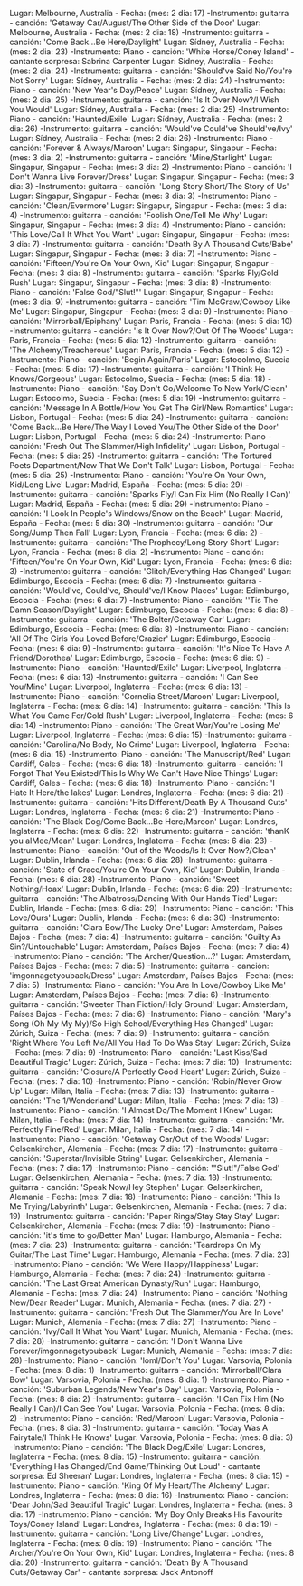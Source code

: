 Lugar: Melbourne, Australia - Fecha: (mes: 2 dia: 17) -Instrumento: guitarra - canción: 'Getaway Car/August/The Other Side of the Door'
Lugar: Melbourne, Australia - Fecha: (mes: 2 dia: 18) -Instrumento: guitarra - canción: 'Come Back...Be Here/Daylight'
Lugar: Sídney, Australia - Fecha: (mes: 2 dia: 23) -Instrumento: Piano - canción: 'White Horse/Coney Island' - cantante sorpresa: Sabrina Carpenter
Lugar: Sídney, Australia - Fecha: (mes: 2 dia: 24) -Instrumento: guitarra - canción: 'Should've Said No/You're Not Sorry'
Lugar: Sídney, Australia - Fecha: (mes: 2 dia: 24) -Instrumento: Piano - canción: 'New Year's Day/Peace'
Lugar: Sídney, Australia - Fecha: (mes: 2 dia: 25) -Instrumento: guitarra - canción: 'Is It Over Now?/I Wish You Would'
Lugar: Sídney, Australia - Fecha: (mes: 2 dia: 25) -Instrumento: Piano - canción: 'Haunted/Exile'
Lugar: Sídney, Australia - Fecha: (mes: 2 dia: 26) -Instrumento: guitarra - canción: 'Would've Could've Should've/Ivy'
Lugar: Sídney, Australia - Fecha: (mes: 2 dia: 26) -Instrumento: Piano - canción: 'Forever & Always/Maroon'
Lugar: Singapur, Singapur - Fecha: (mes: 3 dia: 2) -Instrumento: guitarra - canción: 'Mine/Starlight'
Lugar: Singapur, Singapur - Fecha: (mes: 3 dia: 2) -Instrumento: Piano - canción: 'I Don't Wanna Live Forever/Dress'
Lugar: Singapur, Singapur - Fecha: (mes: 3 dia: 3) -Instrumento: guitarra - canción: 'Long Story Short/The Story of Us'
Lugar: Singapur, Singapur - Fecha: (mes: 3 dia: 3) -Instrumento: Piano - canción: 'Clean/Evermore'
Lugar: Singapur, Singapur - Fecha: (mes: 3 dia: 4) -Instrumento: guitarra - canción: 'Foolish One/Tell Me Why'
Lugar: Singapur, Singapur - Fecha: (mes: 3 dia: 4) -Instrumento: Piano - canción: 'This Love/Call It What You Want'
Lugar: Singapur, Singapur - Fecha: (mes: 3 dia: 7) -Instrumento: guitarra - canción: 'Death By A Thousand Cuts/Babe'
Lugar: Singapur, Singapur - Fecha: (mes: 3 dia: 7) -Instrumento: Piano - canción: 'Fifteen/You're On Your Own, Kid'
Lugar: Singapur, Singapur - Fecha: (mes: 3 dia: 8) -Instrumento: guitarra - canción: 'Sparks Fly/Gold Rush'
Lugar: Singapur, Singapur - Fecha: (mes: 3 dia: 8) -Instrumento: Piano - canción: 'False God/"Slut!"'
Lugar: Singapur, Singapur - Fecha: (mes: 3 dia: 9) -Instrumento: guitarra - canción: 'Tim McGraw/Cowboy Like Me'
Lugar: Singapur, Singapur - Fecha: (mes: 3 dia: 9) -Instrumento: Piano - canción: 'Mirrorball/Epiphany'
Lugar: Paris, Francia - Fecha: (mes: 5 dia: 10) -Instrumento: guitarra - canción: 'Is It Over Now?/Out Of The Woods'
Lugar: Paris, Francia - Fecha: (mes: 5 dia: 12) -Instrumento: guitarra - canción: 'The Alchemy/Treacherous'
Lugar: Paris, Francia - Fecha: (mes: 5 dia: 12) -Instrumento: Piano - canción: 'Begin Again/Paris'
Lugar: Estocolmo, Suecia - Fecha: (mes: 5 dia: 17) -Instrumento: guitarra - canción: 'I Think He Knows/Gorgeous'
Lugar: Estocolmo, Suecia - Fecha: (mes: 5 dia: 18) -Instrumento: Piano - canción: 'Say Don't Go/Welcome To New York/Clean'
Lugar: Estocolmo, Suecia - Fecha: (mes: 5 dia: 19) -Instrumento: guitarra - canción: 'Message In A Bottle/How You Get The Girl/New Romantics'
Lugar: Lisbon, Portugal - Fecha: (mes: 5 dia: 24) -Instrumento: guitarra - canción: 'Come Back...Be Here/The Way I Loved You/The Other Side of the Door'
Lugar: Lisbon, Portugal - Fecha: (mes: 5 dia: 24) -Instrumento: Piano - canción: 'Fresh Out The Slammer/High Infidelity'
Lugar: Lisbon, Portugal - Fecha: (mes: 5 dia: 25) -Instrumento: guitarra - canción: 'The Tortured Poets Department/Now That We Don't Talk'
Lugar: Lisbon, Portugal - Fecha: (mes: 5 dia: 25) -Instrumento: Piano - canción: 'You're On Your Own, Kid/Long Live'
Lugar: Madrid, España - Fecha: (mes: 5 dia: 29) -Instrumento: guitarra - canción: 'Sparks Fly/I Can Fix Him (No Really I Can)'
Lugar: Madrid, España - Fecha: (mes: 5 dia: 29) -Instrumento: Piano - canción: 'I Look In People's Windows/Snow on the Beach'
Lugar: Madrid, España - Fecha: (mes: 5 dia: 30) -Instrumento: guitarra - canción: 'Our Song/Jump Then Fall'
Lugar: Lyon, Francia - Fecha: (mes: 6 dia: 2) -Instrumento: guitarra - canción: 'The Prophecy/Long Story Short'
Lugar: Lyon, Francia - Fecha: (mes: 6 dia: 2) -Instrumento: Piano - canción: 'Fifteen/You're On Your Own, Kid'
Lugar: Lyon, Francia - Fecha: (mes: 6 dia: 3) -Instrumento: guitarra - canción: 'Glitch/Everything Has Changed'
Lugar: Edimburgo, Escocia - Fecha: (mes: 6 dia: 7) -Instrumento: guitarra - canción: 'Would've, Could've, Should've/I Know Places'
Lugar: Edimburgo, Escocia - Fecha: (mes: 6 dia: 7) -Instrumento: Piano - canción: ''Tis The Damn Season/Daylight'
Lugar: Edimburgo, Escocia - Fecha: (mes: 6 dia: 8) -Instrumento: guitarra - canción: 'The Bolter/Getaway Car'
Lugar: Edimburgo, Escocia - Fecha: (mes: 6 dia: 8) -Instrumento: Piano - canción: 'All Of The Girls You Loved Before/Crazier'
Lugar: Edimburgo, Escocia - Fecha: (mes: 6 dia: 9) -Instrumento: guitarra - canción: 'It's Nice To Have A Friend/Dorothea'
Lugar: Edimburgo, Escocia - Fecha: (mes: 6 dia: 9) -Instrumento: Piano - canción: 'Haunted/Exile'
Lugar: Liverpool, Inglaterra - Fecha: (mes: 6 dia: 13) -Instrumento: guitarra - canción: 'I Can See You/Mine'
Lugar: Liverpool, Inglaterra - Fecha: (mes: 6 dia: 13) -Instrumento: Piano - canción: 'Cornelia Street/Maroon'
Lugar: Liverpool, Inglaterra - Fecha: (mes: 6 dia: 14) -Instrumento: guitarra - canción: 'This Is What You Came For/Gold Rush'
Lugar: Liverpool, Inglaterra - Fecha: (mes: 6 dia: 14) -Instrumento: Piano - canción: 'The Great War/You're Losing Me'
Lugar: Liverpool, Inglaterra - Fecha: (mes: 6 dia: 15) -Instrumento: guitarra - canción: 'Carolina/No Body, No Crime'
Lugar: Liverpool, Inglaterra - Fecha: (mes: 6 dia: 15) -Instrumento: Piano - canción: 'The Manuscript/Red'
Lugar: Cardiff, Gales - Fecha: (mes: 6 dia: 18) -Instrumento: guitarra - canción: 'I Forgot That You Existed/This Is Why We Can't Have Nice Things'
Lugar: Cardiff, Gales - Fecha: (mes: 6 dia: 18) -Instrumento: Piano - canción: 'I Hate It Here/the lakes'
Lugar: Londres, Inglaterra - Fecha: (mes: 6 dia: 21) -Instrumento: guitarra - canción: 'Hits Different/Death By A Thousand Cuts'
Lugar: Londres, Inglaterra - Fecha: (mes: 6 dia: 21) -Instrumento: Piano - canción: 'The Black Dog/Come Back...Be Here/Maroon'
Lugar: Londres, Inglaterra - Fecha: (mes: 6 dia: 22) -Instrumento: guitarra - canción: 'thanK you aIMee/Mean'
Lugar: Londres, Inglaterra - Fecha: (mes: 6 dia: 23) -Instrumento: Piano - canción: 'Out of the Woods/Is It Over Now?/Clean'
Lugar: Dublin, Irlanda - Fecha: (mes: 6 dia: 28) -Instrumento: guitarra - canción: 'State of Grace/You're On Your Own, Kid'
Lugar: Dublin, Irlanda - Fecha: (mes: 6 dia: 28) -Instrumento: Piano - canción: 'Sweet Nothing/Hoax'
Lugar: Dublin, Irlanda - Fecha: (mes: 6 dia: 29) -Instrumento: guitarra - canción: 'The Albatross/Dancing With Our Hands Tied'
Lugar: Dublin, Irlanda - Fecha: (mes: 6 dia: 29) -Instrumento: Piano - canción: 'This Love/Ours'
Lugar: Dublin, Irlanda - Fecha: (mes: 6 dia: 30) -Instrumento: guitarra - canción: 'Clara Bow/The Lucky One'
Lugar: Amsterdam, Países Bajos - Fecha: (mes: 7 dia: 4) -Instrumento: guitarra - canción: 'Guilty As Sin?/Untouchable'
Lugar: Amsterdam, Países Bajos - Fecha: (mes: 7 dia: 4) -Instrumento: Piano - canción: 'The Archer/Question...?'
Lugar: Amsterdam, Países Bajos - Fecha: (mes: 7 dia: 5) -Instrumento: guitarra - canción: 'imgonnagetyouback/Dress'
Lugar: Amsterdam, Países Bajos - Fecha: (mes: 7 dia: 5) -Instrumento: Piano - canción: 'You Are In Love/Cowboy Like Me'
Lugar: Amsterdam, Países Bajos - Fecha: (mes: 7 dia: 6) -Instrumento: guitarra - canción: 'Sweeter Than Fiction/Holy Ground'
Lugar: Amsterdam, Países Bajos - Fecha: (mes: 7 dia: 6) -Instrumento: Piano - canción: 'Mary's Song (Oh My My My)/So High School/Everything Has Changed'
Lugar: Zúrich, Suiza - Fecha: (mes: 7 dia: 9) -Instrumento: guitarra - canción: 'Right Where You Left Me/All You Had To Do Was Stay'
Lugar: Zúrich, Suiza - Fecha: (mes: 7 dia: 9) -Instrumento: Piano - canción: 'Last Kiss/Sad Beautiful Tragic'
Lugar: Zúrich, Suiza - Fecha: (mes: 7 dia: 10) -Instrumento: guitarra - canción: 'Closure/A Perfectly Good Heart'
Lugar: Zúrich, Suiza - Fecha: (mes: 7 dia: 10) -Instrumento: Piano - canción: 'Robin/Never Grow Up'
Lugar: Milan, Italia - Fecha: (mes: 7 dia: 13) -Instrumento: guitarra - canción: 'The 1/Wonderland'
Lugar: Milan, Italia - Fecha: (mes: 7 dia: 13) -Instrumento: Piano - canción: 'I Almost Do/The Moment I Knew'
Lugar: Milan, Italia - Fecha: (mes: 7 dia: 14) -Instrumento: guitarra - canción: 'Mr. Perfectly Fine/Red'
Lugar: Milan, Italia - Fecha: (mes: 7 dia: 14) -Instrumento: Piano - canción: 'Getaway Car/Out of the Woods'
Lugar: Gelsenkirchen, Alemania - Fecha: (mes: 7 dia: 17) -Instrumento: guitarra - canción: 'Superstar/Invisible String'
Lugar: Gelsenkirchen, Alemania - Fecha: (mes: 7 dia: 17) -Instrumento: Piano - canción: '"Slut!"/False God'
Lugar: Gelsenkirchen, Alemania - Fecha: (mes: 7 dia: 18) -Instrumento: guitarra - canción: 'Speak Now/Hey Stephen'
Lugar: Gelsenkirchen, Alemania - Fecha: (mes: 7 dia: 18) -Instrumento: Piano - canción: 'This Is Me Trying/Labyrinth'
Lugar: Gelsenkirchen, Alemania - Fecha: (mes: 7 dia: 19) -Instrumento: guitarra - canción: 'Paper Rings/Stay Stay Stay'
Lugar: Gelsenkirchen, Alemania - Fecha: (mes: 7 dia: 19) -Instrumento: Piano - canción: 'it's time to go/Better Man'
Lugar: Hamburgo, Alemania - Fecha: (mes: 7 dia: 23) -Instrumento: guitarra - canción: 'Teardrops On My Guitar/The Last Time'
Lugar: Hamburgo, Alemania - Fecha: (mes: 7 dia: 23) -Instrumento: Piano - canción: 'We Were Happy/Happiness'
Lugar: Hamburgo, Alemania - Fecha: (mes: 7 dia: 24) -Instrumento: guitarra - canción: 'The Last Great American Dynasty/Run'
Lugar: Hamburgo, Alemania - Fecha: (mes: 7 dia: 24) -Instrumento: Piano - canción: 'Nothing New/Dear Reader'
Lugar: Munich, Alemania - Fecha: (mes: 7 dia: 27) -Instrumento: guitarra - canción: 'Fresh Out The Slammer/You Are In Love'
Lugar: Munich, Alemania - Fecha: (mes: 7 dia: 27) -Instrumento: Piano - canción: 'Ivy/Call It What You Want'
Lugar: Munich, Alemania - Fecha: (mes: 7 dia: 28) -Instrumento: guitarra - canción: 'I Don't Wanna Live Forever/imgonnagetyouback'
Lugar: Munich, Alemania - Fecha: (mes: 7 dia: 28) -Instrumento: Piano - canción: 'loml/Don't You'
Lugar: Varsovia, Polonia - Fecha: (mes: 8 dia: 1) -Instrumento: guitarra - canción: 'Mirrorball/Clara Bow'
Lugar: Varsovia, Polonia - Fecha: (mes: 8 dia: 1) -Instrumento: Piano - canción: 'Suburban Legends/New Year's Day'
Lugar: Varsovia, Polonia - Fecha: (mes: 8 dia: 2) -Instrumento: guitarra - canción: 'I Can Fix Him (No Really I Can)/I Can See You'
Lugar: Varsovia, Polonia - Fecha: (mes: 8 dia: 2) -Instrumento: Piano - canción: 'Red/Maroon'
Lugar: Varsovia, Polonia - Fecha: (mes: 8 dia: 3) -Instrumento: guitarra - canción: 'Today Was A Fairytale/I Think He Knows'
Lugar: Varsovia, Polonia - Fecha: (mes: 8 dia: 3) -Instrumento: Piano - canción: 'The Black Dog/Exile'
Lugar: Londres, Inglaterra - Fecha: (mes: 8 dia: 15) -Instrumento: guitarra - canción: 'Everything Has Changed/End Game/Thinking Out Loud' - cantante sorpresa: Ed Sheeran'
Lugar: Londres, Inglaterra - Fecha: (mes: 8 dia: 15) -Instrumento: Piano - canción:  'King Of My Heart/The Alchemy'
Lugar: Londres, Inglaterra - Fecha: (mes: 8 dia: 16) -Instrumento: Piano - canción: 'Dear John/Sad Beautiful Tragic'
Lugar: Londres, Inglaterra - Fecha: (mes: 8 dia: 17) -Instrumento: Piano - canción: 'My Boy Only Breaks His Favourite Toys/Coney Island'
Lugar: Londres, Inglaterra - Fecha: (mes: 8 dia: 19) -Instrumento: guitarra - canción: 'Long Live/Change'
Lugar: Londres, Inglaterra - Fecha: (mes: 8 dia: 19) -Instrumento: Piano - canción: 'The Archer/You're On Your Own, Kid'
Lugar: Londres, Inglaterra - Fecha: (mes: 8 dia: 20) -Instrumento: guitarra - canción: 'Death By A Thousand Cuts/Getaway Car' - cantante sorpresa: Jack Antonoff
